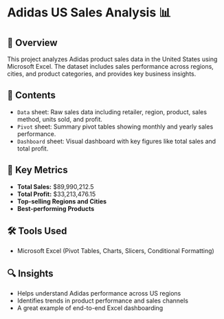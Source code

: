 # Adidas US Sales Analysis 📊

## 📝 Overview
This project analyzes Adidas product sales data in the United States using Microsoft Excel. The dataset includes sales performance across regions, cities, and product categories, and provides key business insights.

## 📁 Contents
- `Data` sheet: Raw sales data including retailer, region, product, sales method, units sold, and profit.
- `Pivot` sheet: Summary pivot tables showing monthly and yearly sales performance.
- `Dashboard` sheet: Visual dashboard with key figures like total sales and total profit.

## 📌 Key Metrics
- **Total Sales:** $89,990,212.5  
- **Total Profit:** $33,213,476.15  
- **Top-selling Regions and Cities**
- **Best-performing Products**

## 🛠 Tools Used
- Microsoft Excel (Pivot Tables, Charts, Slicers, Conditional Formatting)

## 🔍 Insights
- Helps understand Adidas performance across US regions
- Identifies trends in product performance and sales channels
- A great example of end-to-end Excel dashboarding
